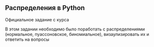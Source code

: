 ## Распределения в Python
Официальное задание с курса

В этом задании необходимо было поработать с распределениями (нормальное, пуассоновское, биномиальное), визаулизировать их и ответить на вопросы